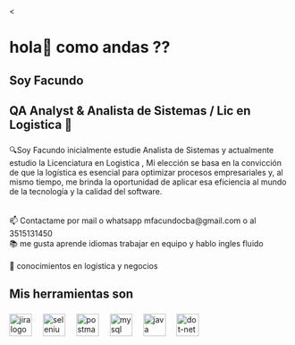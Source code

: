 <<h1 align="left">hola👋 como andas ??</h1>

###

<h2 align="left">Soy Facundo</h2>

###

<h2 align="left">QA Analyst & Analista de Sistemas / Lic en Logistica 🚀</h2>

###

<p align="left">🔍Soy Facundo inicialmente estudie Analista de Sistemas y actualmente estudio la Licenciatura en Logistica , Mi elección se basa en la convicción de que la logística es esencial para optimizar procesos empresariales y, al mismo tiempo, me brinda la oportunidad de aplicar esa eficiencia al mundo de la tecnología y la calidad del software.<br><br><br>📫 Contactame por mail o whatsapp mfacundocba@gmail.com o al 3515131450<br>📚 me gusta aprende idiomas trabajar en equipo  y hablo ingles fluido <br><br>🎯 conocimientos en logistica  y negocios</p>

###

<h2 align="left">Mis herramientas son</h2>

###

<div align="left">
  <img src="https://cdn.jsdelivr.net/gh/devicons/devicon/icons/jira/jira-original.svg" height="40" alt="jira logo"  />
  <img width="12" />
  <img src="https://cdn.jsdelivr.net/gh/devicons/devicon/icons/selenium/selenium-original.svg" height="40" alt="selenium logo"  />
  <img width="12" />
  <img src="https://cdn.simpleicons.org/postman/FF6C37" height="40" alt="postman logo"  />
  <img width="12" />
  <img src="https://cdn.jsdelivr.net/gh/devicons/devicon/icons/mysql/mysql-original.svg" height="40" alt="mysql logo"  />
  <img width="12" />
  <img src="https://cdn.jsdelivr.net/gh/devicons/devicon/icons/java/java-original.svg" height="40" alt="java logo"  />
  <img width="12" />
  <img src="https://cdn.jsdelivr.net/gh/devicons/devicon/icons/dot-net/dot-net-original.svg" height="40" alt="dot-net logo"  />
</div>

###
